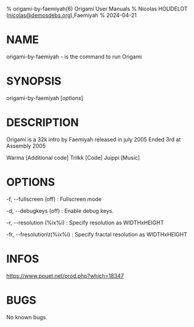 % origami-by-faemiyah(6) Origami User Manuals
% Nicolas HOUDELOT (nicolas@demosdebs.org),Faemiyah
% 2024-04-21

# NAME
origami-by-faemiyah - is the command to run Origami 

# SYNOPSIS
origami-by-faemiyah [*options*]

# DESCRIPTION
Origami is a 32k intro by Faemiyah released in july 2005
Ended 3rd at Assembly 2005

Warma [Additional code]
Trilkk [Code]
Juippi [Music]

# OPTIONS
\-f, --fullscreen   (off)
:   Fullscreen mode

\-d, --debugkeys    (off)
:   Enable debug keys.

\-r, --resolution   (%ix%i)
:   Specify resolution as WIDTHxHEIGHT

\-fr, --fresolution\t(%ix%i)
:   Specify fractal resolution as WIDTHxHEIGHT

# INFOS
https://www.pouet.net/prod.php?which=18347

# BUGS
No known bugs.

